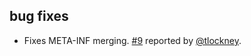 ## bug fixes
- Fixes META-INF merging. [#9](https://github.com/eed3si9n/sbt-assembly/issues/9) reported by [@tlockney](https://github.com/tlockney).
